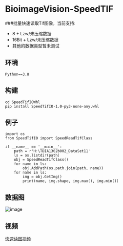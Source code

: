 # BioimageVision-SpeedTIF
###批量快速读取Tif图像，当前支持:
* 8 + Lzw/未压缩数据
* 16Bit + Lzw/未压缩数据
* 其他的数据类型暂未测试  


## 环境
```
Python==3.8
```
## 构建
```
cd SpeedTifIOWhl
pip install SpeedTifIO-1.0-py3-none-any.whl
```
## 例子
```
import os
from SpeedTifIO import SpeedReadTifClass

if __name__ == '__main__':    
    path = r'H:\TDIA1302b002_DataSet11'
    ls = os.listdir(path)
    obj = SpeedReadTifClass()
    for name in ls:
        obj.AddPath(os.path.join(path, name))
    for name in ls:
        img = obj.GetImg()
        print(name, img.shape, img.max(), img.min())
```
## 数据图
![image](https://github.com/QuantingweiImage/BioimageVision-SpeedTIF/blob/main/images/%E8%AF%BB%E5%86%99%E5%AF%B9%E6%AF%94.png)
## 视频
[快速读图视频](https://github.com/QuantingweiImage/BioimageVision-SpeedTIF/blob/main/images/%E5%BF%AB%E9%80%9F%E8%AF%BB%E5%9B%BE%E8%A7%86%E9%A2%91.mp4)
